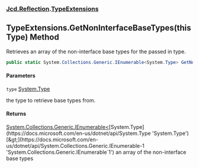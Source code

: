### [Jcd.Reflection](Jcd.Reflection.md 'Jcd.Reflection').[TypeExtensions](TypeExtensions.md 'Jcd.Reflection.TypeExtensions')

## TypeExtensions.GetNonInterfaceBaseTypes(this Type) Method

Retrieves an array of the non-interface base types for the
passed in type.

```csharp
public static System.Collections.Generic.IEnumerable<System.Type> GetNonInterfaceBaseTypes(this System.Type type);
```
#### Parameters

<a name='Jcd.Reflection.TypeExtensions.GetNonInterfaceBaseTypes(thisSystem.Type).type'></a>

`type` [System.Type](https://docs.microsoft.com/en-us/dotnet/api/System.Type 'System.Type')

the type to retrieve base types from.

#### Returns

[System.Collections.Generic.IEnumerable&lt;](https://docs.microsoft.com/en-us/dotnet/api/System.Collections.Generic.IEnumerable-1 'System.Collections.Generic.IEnumerable`1')[System.Type](https://docs.microsoft.com/en-us/dotnet/api/System.Type 'System.Type')[&gt;](https://docs.microsoft.com/en-us/dotnet/api/System.Collections.Generic.IEnumerable-1 'System.Collections.Generic.IEnumerable`1')
an array of the non-interface base types